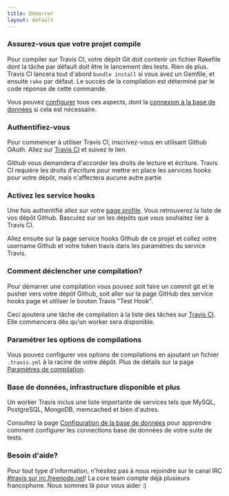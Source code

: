 ```yaml
---
title: Démarrer
layout: default
---
```


<h3>Assurez-vous que votre projet compile</h3>

Pour compiler sur Travis CI, votre dépôt Git doit contenir un fichier
Rakefile dont la tâche par défault doit être le lancement des tests.
Rien de plus. Travis CI lancera tout d'abord `bundle install` si vous
avez un Gemfile, et ensuite `rake` par défaut. Le succès de la
compilation est déterminé par le code réponse de cette commande.


Vous pouvez <a href="/docs/user/build-configuration/">configurer</a> tous ces aspects, dont la <a href="/docs/user/database-setup/">connexion à la base de données</a> si cela est nécessaire.

<h3>Authentifiez-vous</h3>

Pour commencer à utiliser Travis CI, inscrivez-vous en utilisant Github OAuth. Allez sur <a href="http://travis-ci.org">Travis CI</a> et suivez le lien.

Github vous demandera d'accorder les droits de lecture et écriture. Travis CI requière les droits d'écriture pour mettre en place les services hooks pour votre dépôt, mais n'affectera aucune autre partie

<h3>Activez les service hooks</h3>

Une fois authentifié allez sur votre <a href="http://travis-ci.org/profile">page profile</a>. Vous retrouverez la liste de vos dépôt Github. Basculez sur on les dépôts que vous souhaitez lier à Travis CI.

Allez ensuite sur la page service hooks Github de ce projet et collez
votre username Github et votre token travis dans les paramètres du
service Travis.

<h3>Comment déclencher une compilation?</h3>

Pour démarrer une compilation vous pouvez soit faire un commit git et le pusher vers votre dépôt Github, soit aller sur la page GitHub des service hooks page et utiliser le bouton Travis "Test Hook".

Ceci ajoutera une tâche de compilation à la liste des tâches sur <a href="http://travis-ci.org">Travis CI</a>. Elle commencera dès qu'un worker sera disponible.

<h3>Paramétrer les options de compilations</h3>

Vous pouvez configurer vos options de compilations en ajoutant un fichier `.travis.yml` à la racine de votre dépôt. Plus de détails sur la page <a href="/docs/user/build-configuration/">Paramètres de compilation</a>.

<h3>Base de données, infrastructure disponible et plus</h3>

Un worker Travis inclus une liste importante de services tels que MySQL, PostgreSQL, MongoDB, memcached et bien d'autres.

Consultez la page <a href="/docs/user/database-setup/">Configuration de la base de données</a> pour apprendre comment configurer les connections base de données de votre suite de tests.

<h3>Besoin d'aide?</h3>

Pour tout type d'information, n'hésitez pas à nous rejoindre sur le canal IRC <a href="irc://irc.freenode.net#travis">#travis sur irc.freenode.net</a>! La core team compte déjà plusieurs francophone. Nous sommes là pour vous aider :)
